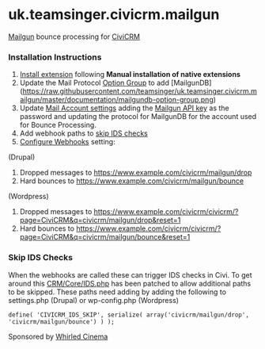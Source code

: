 uk.teamsinger.civicrm.mailgun
==========================

[Mailgun](http://www.mailgun.com/) bounce processing for [CiviCRM](https://civicrm.org/)

### Installation Instructions
1. [Install extension](http://wiki.civicrm.org/confluence/display/CRMDOC/Extensions#Extensions-Installinganewextension) following **Manual installation of native extensions**
2. Update the Mail Protocol [Option Group](https://www.example.com/civicrm/admin/options?reset=1) to add [MailgunDB]
(https://raw.githubusercontent.com/teamsinger/uk.teamsinger.civicrm.mailgun/master/documentation/mailgundb-option-group.png)
3. Update [Mail Account settings](https://www.example.com/civicrm/admin/mailSettings?reset=1) adding the [Mailgun API key](https://help.mailgun.com/hc/en-us/articles/203380100-Where-can-I-find-my-API-key-and-SMTP-credentials-) as the password and updating the protocol for MailgunDB for the account used for Bounce Processing.
4. Add webhook paths to [skip IDS checks](#user-content-skip-ids-checks)
5. [Configure Webhooks](https://documentation.mailgun.com/api-webhooks.html#webhooks) setting:

(Drupal)
 1. Dropped messages to https://www.example.com/civicrm/mailgun/drop
 2. Hard bounces to https://www.example.com/civicrm/mailgun/bounce

(Wordpress)
  1. Dropped messages to https://www.example.com/civicrm/civicrm/?page=CiviCRM&q=civicrm/mailgun/drop&reset=1
  2. Hard bounces to https://www.example.com/civicrm/civicrm/?page=CiviCRM&q=civicrm/mailgun/bounce&reset=1

### Skip IDS Checks

When the webhooks are called these can trigger IDS checks in Civi. To get around this [CRM/Core/IDS.php](https://github.com/civicrm/civicrm-core/blob/master/CRM/Core/IDS.php) has been patched to allow additional paths to be skipped. These paths need adding by adding the following to settings.php (Drupal) or wp-config.php (Wordpress)
```
define( 'CIVICRM_IDS_SKIP', serialize( array('civicrm/mailgun/drop', 'civicrm/mailgun/bounce') ) );
```

Sponsored by [Whirled Cinema](https://www.whirledcinema.com)
